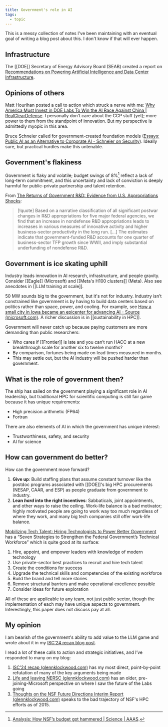```yaml
---
title: Government's role in AI
tags:
  - topic
---
```

This is a messy collection of notes I've been maintaining with an eventual goal of writing a blog post about this. I don't know if that will ever happen.

## Infrastructure

The [[DOE]] Secretary of Energy Advisory Board (SEAB) created a report on [Recommendations on Powering Artificial Intelligence and Data Center Infrastructure](https://www.energy.gov/sites/default/files/2024-08/Powering%20AI%20and%20Data%20Center%20Infrastructure%20Recommendations%20July%202024.pdf).

## Opinions of others

Matt Hourihan posted a call to action which struck a nerve with me: [Why America Must Invest in DOE Labs To Win the AI Race Against China | RealClearDefense](https://www.realcleardefense.com/articles/2024/03/14/why_america_must_invest_in_doe_labs_to_win_the_ai_race_against_china_1018211.html). I personally don’t care about the CCP stuff (yet); more power to them from the standpoint of innovation. But my perspective is admittedly myopic in this area.

Bruce Schneier called for government-created foundation models ([Essays: Public AI as an Alternative to Corporate AI - Schneier on Security](https://www.schneier.com/essays/archives/2024/03/public-ai-as-an-alternative-to-corporate-ai.html)). Ideally sure, but practical hurdles make this untenable.

## Government's flakiness

Government is flaky and volatile; budget swings of 8%[^nsf-budget] reflect a lack of long-term commitment, and this uncertainty and lack of conviction is deeply harmful for public-private partnership and talent retention.

From [The Returns of Government R&D: Evidence from U.S. Appropriations Shocks](https://andrewjfieldhouse.com/wp-content/uploads/2023/12/The_Return_to_Government_R_D_manuscript.pdf):


> [!quote] 
> Based on a narrative classification of all significant postwar changes in R&D appropriations for five major federal agencies, we find that an increase in nondefense R&D appropriations leads to increases in various measures of innovative activity and higher business-sector productivity in the long run. \[...\] The estimates indicate that government-funded R&D accounts for one quarter of business-sector TFP growth since WWII, and imply substantial underfunding of nondefense R&D.

[^nsf-budget]: [Analysis: How NSF’s budget got hammered | Science | AAAS](https://www.science.org/content/article/analysis-how-nsf-s-budget-got-hammered).

## Government is ice skating uphill

Industry leads innovation in AI research, infrastructure, and people gravity. Consider [[Eagle]] (Microsoft) and [[Meta's H100 clusters]] (Meta). Also see anecdotes in [[LLM training at scale]].

50 MW sounds big to the government, but it's not for industry. Industry isn’t constrained like government is by having to build data centers based on politics rather than space, power, and cooling. For example, see [How a small city in Iowa became an epicenter for advancing AI - Source (microsoft.com)](https://news.microsoft.com/source/features/ai/west-des-moines-iowa-ai-supercomputer/). A richer discussion is in [[sustainability in HPC]].

Government will never catch up because paying customers are more demanding than public researchers:

- Who cares if [[Frontier]] is late and you can’t run HACC at a new breakthrough scale for another six to twelve months?
- By comparison, fortunes being made on lead times measured in months.
- This may settle out, but the AI industry will be pushed harder than government.

## What is the role of government then?

The ship has sailed on the government playing a significant role in AI leadership, but traditional HPC for scientific computing is still fair game because it has unique requirements:

- High precision arithmetic (FP64)
- Fortran

There are also elements of AI in which the government has unique interest:

- Trustworthiness, safety, and security
- AI for science

## How can government do better?

How can the government move forward?

1. **Give up**: Build staffing plans that assume constant turnover like the postdoc programs associated with [[DOE]]'s big HPC procurements (NESAP, CAAR, and ESP) as people graduate from government to industry.
2. **Lean *hard* into the right incentives**: Sabbaticals, joint appointments, and other ways to raise the ceiling. Work-life balance is a bad motivator; highly motivated people are going to work way too much regardless of where they work, and many big tech companies still offer work-life balance.

[Mobilizing Tech Talent: Hiring Technologists to Power Better Government](https://ourpublicservice.org/wp-content/uploads/2018/09/Mobilizing_Tech_Talent-2018.09.26.pdf) has a “Seven Strategies to Strengthen the Federal Government’s Technical Workforce” which is quite good at its surface:

1. Hire, appoint, and empower leaders with knowledge of modern technology
2. Use private-sector best practices to recruit and hire tech talent
3. Create the conditions for success
4. Upgrade the technical skills and competencies of the existing workforce
5. Build the brand and tell more stories
6. Remove structural barriers and make operational excellence possible
7. Consider ideas for future exploration

All of these are applicable to any team, not just public sector, though the implementation of each may have unique aspects to government. Interestingly, this paper does not discuss pay at all.

## My opinion

I am bearish of the government's ability to add value to the LLM game and wrote about it in my [ISC'24 recap blog post](https://blog.glennklockwood.com/2024/05/isc24-recap.html#section3).

I read a lot of these calls to action and strategic initiatives, and I’ve responded to many on my blog:

1. [ISC’24 recap (glennklockwood.com)](https://blog.glennklockwood.com/2024/05/isc24-recap.html) has my most direct, point-by-point refutation of many of the key arguments being made
2. [Life and leaving NERSC (glennklockwood.com)](https://blog.glennklockwood.com/2022/05/life-and-leaving-nersc.html) has an older, pre-joining-Microsoft perspective on where I saw the future of the Labs going
3. [Thoughts on the NSF Future Directions Interim Report (glennklockwood.com)](https://blog.glennklockwood.com/2015/01/thoughts-on-nsf-future-directions.html) speaks to the bad trajectory of NSF's HPC efforts as of 2015.